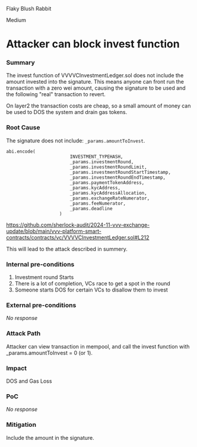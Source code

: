 Flaky Blush Rabbit

Medium

# Attacker can block invest function

### Summary

The invest function of VVVVCInvestmentLedger.sol does not include the amount invested into the signature.
This means anyone can front run the transaction with a zero wei amount, causing the signature to be used and the following "real" transaction to revert. 

On layer2 the transaction costs are cheap, so a small amount of money can be used to DOS the system and drain gas tokens.

### Root Cause

The signature does not include: `_params.amountToInvest`.
```solidity
abi.encode(
                        INVESTMENT_TYPEHASH,
                        _params.investmentRound,
                        _params.investmentRoundLimit,
                        _params.investmentRoundStartTimestamp,
                        _params.investmentRoundEndTimestamp,
                        _params.paymentTokenAddress,
                        _params.kycAddress,
                        _params.kycAddressAllocation,
                        _params.exchangeRateNumerator,
                        _params.feeNumerator,
                        _params.deadline
                    )
```
https://github.com/sherlock-audit/2024-11-vvv-exchange-update/blob/main/vvv-platform-smart-contracts/contracts/vc/VVVVCInvestmentLedger.sol#L212

This will lead to the attack described in summery.

### Internal pre-conditions

1. Investment round Starts
2. There is a lot of completion, VCs race to get a spot in the round
3. Someone starts DOS for certain VCs to disallow them to invest 

### External pre-conditions

_No response_

### Attack Path

Attacker can view transaction in mempool, and call the invest function with _params.amountToInvest = 0 (or 1).

### Impact

DOS and Gas Loss

### PoC

_No response_

### Mitigation

Include the amount in the signature.